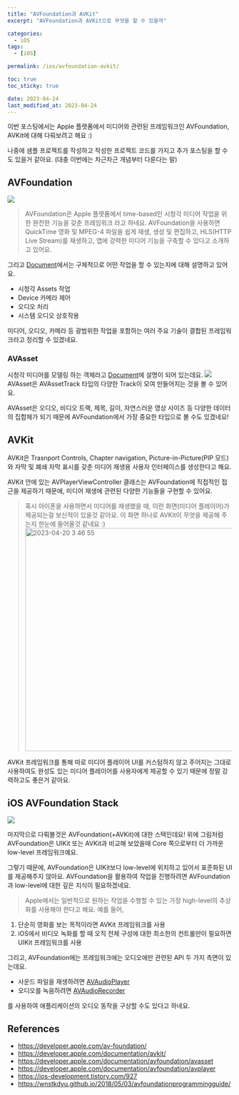 ```yaml
---
title: "AVFoundation과 AVKit"
excerpt: "AVFoundation과 AVKit으로 무엇을 할 수 있을까"

categories:
  - iOS
tags:
  - [iOS]

permalink: /ios/avfoundation-avkit/

toc: true
toc_sticky: true

date: 2023-04-24
last_modified_at: 2023-04-24
---
```


이번 포스팅에서는 Apple 플랫폼에서 미디어와 관련된 프레임워크인 AVFoundation, AVKit에 대해 다뤄보려고 해요 :)

나중에 샘플 프로젝트를 작성하고 작성한 프로젝트 코드를 가지고 추가 포스팅을 할 수도 있을거 같아요. (대충 이번에는 차근차근 개념부터 다룬다는 말)

## AVFoundation
![](https://velog.velcdn.com/images/textobey/post/ed2f77b7-6831-4a23-86e6-c357fb860d5a/image.png)
>AVFoundation은 Apple 플랫폼에서 time-based인 시청각 미디어 작업을 위한 완전한 기능을 갖춘 프레임워크 라고 하네요.
>AVFoundation을 사용하면 QuickTime 영화 및 MPEG-4 파일을 쉽게 재생, 생성 및 편집하고, HLS(HTTP Live Stream)를 재생하고, 앱에 강력한 미디어 기능을 구축할 수 있다고 소개하고 있어요.

그리고 [Document](https://developer.apple.com/documentation/avfoundation/)에서는 구체적으로 어떤 작업을 할 수 있는지에 대해 설명하고 있어요.
- 시청각 Assets 작업
- Device 카메라 제어
- 오디오 처리
- 시스템 오디오 상호작용

미디어, 오디오, 카메라 등 광범위한 작업을 포함하는 여러 주요 기술이 결합된 프레임워크라고 정리할 수 있겠네요.

### AVAsset
시청각 미디어를 모델링 하는 객체라고 [Document](https://developer.apple.com/documentation/avfoundation/avasset)에 설명이 되어 있는데요.
![](https://velog.velcdn.com/images/textobey/post/65655615-657a-456c-8084-8d8f6cd151a6/image.png)
AVAsset은 AVAssetTrack 타입의 다양한 Track이 모여 만들어지는 것을 볼 수 있어요.

AVAsset은 오디오, 비디오 트랙, 제목, 길이, 자연스러운 영상 사이즈 등 다양한 데이터의 집합체가 되기 때문에 AVFoundation에서 가장 중요한 타입으로 볼 수도 있겠네요!


## AVKit

AVKit은 Trasnport Controls, Chapter navigation, Picture-in-Picture(PIP 모드)와 자막 및 폐쇄 자막 표시를 갖춘 미디어 재생용 사용자 인터페이스를 생성한다고 해요.

AVKit 안에 있는 AVPlayerViewController 클래스는 AVFoundation에 직접적인 접근을 제공하기 때문에, 미디어 재생에 관련된 다양한 기능들을 구현할 수 있어요.

> 혹시 아이폰을 사용하면서 미디어를 재생했을 때, 이런 화면(미디어 플레이어)가 제공되는걸 보신적이 있을것 같아요.
> 이 화면 하나로 AVKit이 무엇을 제공해 주는지 한눈에 들어올것 같네요 :)
> <img width="500" alt="2023-04-20 3 46 55" src="https://velog.velcdn.com/images/textobey/post/10385ac2-0c6f-44fe-84c9-e895745ea56a/image.jpeg">

AVKit 프레임워크를 통해 따로 미디어 플레이어 UI를 커스텀하지 않고 주어지는 그대로 사용하여도 완성도 있는 미디어 플레이어를 사용자에게 제공할 수 있기 때문에 정말 강력하고도 좋은거 같아요.

## iOS AVFoundation Stack

![](https://velog.velcdn.com/images/textobey/post/59770492-095d-45e3-a84e-c48b0848787d/image.png)

마지막으로 다뤄볼것은 AVFoundation(+AVKit)에 대한 스택인데요!
위에 그림처럼 AVFoundation은 UIKit 또는 AVKit과 비교해 보았을때 Core 쪽으로부터 더 가까운 low-level 프레임워크예요.

그렇기 때문에, AVFoundation은 UIKit보다 low-level에 위치하고 있어서   표준화된 UI를 제공해주지 않아요.
AVFoundation을 활용하여 작업을 진행하려면 AVFoundation과 low-level에 대한 깊은 지식이 필요하겠네요.

> Apple에서는 일반적으로 원하는 작업을 수행할 수 있는 가장 high-level의 추상화를 사용해야 한다고 해요. 예를 들어,
1. 단순히 영화를 보는 목적이라면 AVKit 프레임워크를 사용
2. iOS에서 비디오 녹화를 할 때 오직 전체 구성에 대한 최소한의 컨트롤만이 필요하면 UIKit 프레임워크를 사용

그리고, AVFoundation에는 프레임워크에는 오디오에만 관련된 API 두 가지 측면이 있는데요. 
- 사운드 파일을 재생하려면 [AVAudioPlayer](https://developer.apple.com/documentation/avfaudio/avaudioplayer)
- 오디오를 녹음하려면 [AVAudioRecorder](https://developer.apple.com/documentation/avfaudio/avaudiorecorder)

를 사용하여 애플리케이션의 오디오 동작을 구상할 수도 있다고 하네요.



## References

- https://developer.apple.com/av-foundation/
- https://developer.apple.com/documentation/avkit/
- https://developer.apple.com/documentation/avfoundation/avasset
- https://developer.apple.com/documentation/avfoundation/avplayer
- https://ios-development.tistory.com/927
- https://wnstkdyu.github.io/2018/05/03/avfoundationprogrammingguide/
